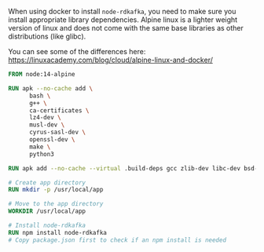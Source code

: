 When using docker to install `node-rdkafka`, you need to make sure you install appropriate library dependencies. Alpine linux is a lighter weight version of linux and does not come with the same base libraries as other distributions (like glibc).

You can see some of the differences here: https://linuxacademy.com/blog/cloud/alpine-linux-and-docker/

```dockerfile
FROM node:14-alpine

RUN apk --no-cache add \
      bash \
      g++ \
      ca-certificates \
      lz4-dev \
      musl-dev \
      cyrus-sasl-dev \
      openssl-dev \
      make \
      python3

RUN apk add --no-cache --virtual .build-deps gcc zlib-dev libc-dev bsd-compat-headers py-setuptools bash

# Create app directory
RUN mkdir -p /usr/local/app

# Move to the app directory
WORKDIR /usr/local/app

# Install node-rdkafka
RUN npm install node-rdkafka
# Copy package.json first to check if an npm install is needed
```
